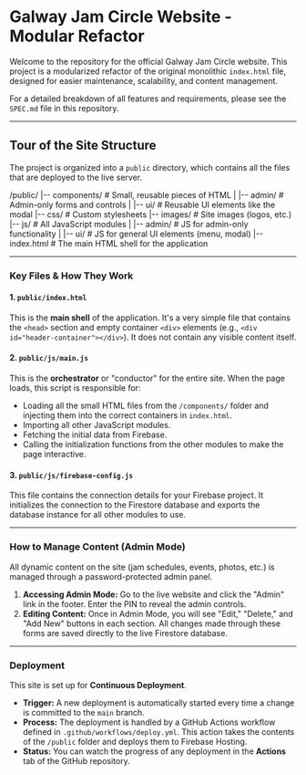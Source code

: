 # Galway Jam Circle Website - Modular Refactor

Welcome to the repository for the official Galway Jam Circle website. This project is a modularized refactor of the original monolithic `index.html` file, designed for easier maintenance, scalability, and content management.

For a detailed breakdown of all features and requirements, please see the `SPEC.md` file in this repository.

---
##  Tour of the Site Structure

The project is organized into a `public` directory, which contains all the files that are deployed to the live server.


/public/
|-- components/   # Small, reusable pieces of HTML
|   |-- admin/    # Admin-only forms and controls
|   |-- ui/       # Reusable UI elements like the modal
|-- css/          # Custom stylesheets
|-- images/       # Site images (logos, etc.)
|-- js/           # All JavaScript modules
|   |-- admin/    # JS for admin-only functionality
|   |-- ui/       # JS for general UI elements (menu, modal)
|-- index.html    # The main HTML shell for the application


---
### Key Files & How They Work

#### 1. `public/index.html`
This is the **main shell** of the application. It's a very simple file that contains the `<head>` section and empty container `<div>` elements (e.g., `<div id="header-container"></div>`). It does not contain any visible content itself.

#### 2. `public/js/main.js`
This is the **orchestrator** or "conductor" for the entire site. When the page loads, this script is responsible for:
* Loading all the small HTML files from the `/components/` folder and injecting them into the correct containers in `index.html`.
* Importing all other JavaScript modules.
* Fetching the initial data from Firebase.
* Calling the initialization functions from the other modules to make the page interactive.

#### 3. `public/js/firebase-config.js`
This file contains the connection details for your Firebase project. It initializes the connection to the Firestore database and exports the database instance for all other modules to use.

---
### How to Manage Content (Admin Mode)

All dynamic content on the site (jam schedules, events, photos, etc.) is managed through a password-protected admin panel.

1.  **Accessing Admin Mode:** Go to the live website and click the "Admin" link in the footer. Enter the PIN to reveal the admin controls.
2.  **Editing Content:** Once in Admin Mode, you will see "Edit," "Delete," and "Add New" buttons in each section. All changes made through these forms are saved directly to the live Firestore database.

---
### Deployment

This site is set up for **Continuous Deployment**.
* **Trigger:** A new deployment is automatically started every time a change is committed to the `main` branch.
* **Process:** The deployment is handled by a GitHub Actions workflow defined in `.github/workflows/deploy.yml`. This action takes the contents of the `/public` folder and deploys them to Firebase Hosting.
* **Status:** You can watch the progress of any deployment in the **Actions** tab of the GitHub repository.
